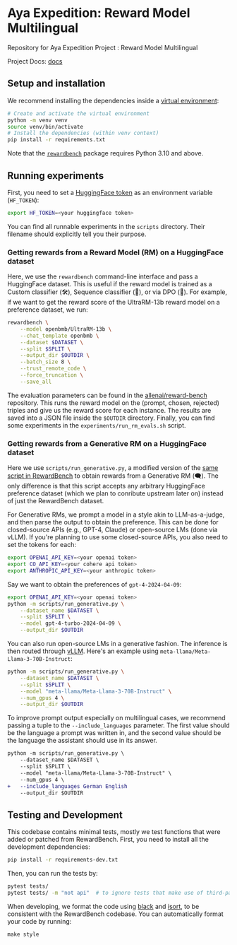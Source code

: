 # Aya Expedition: Reward Model Multilingual

Repository for Aya Expedition Project : Reward Model Multilingual

Project Docs: [docs](https://docs.google.com/document/d/11l7Mb60JMRpdJpp9-B7VjWOF4FshBdjzY0FDOTq9sMk/edit?usp=sharing)

## Setup and installation

We recommend installing the dependencies inside a [virtual environment](https://docs.python.org/3/library/venv.html):

```sh
# Create and activate the virtual environment
python -m venv venv
source venv/bin/activate
# Install the dependencies (within venv context)
pip install -r requirements.txt
```

Note that the [`rewardbench`](https://pypi.org/project/rewardbench/) package requires Python 3.10 and above.

## Running experiments

First, you need to set a [HuggingFace token](https://huggingface.co/settings/tokens) as an environment variable (`HF_TOKEN`):

```sh
export HF_TOKEN=<your huggingface token>
```

You can find all runnable experiments in the `scripts` directory.
Their filename should explicitly tell you their purpose. 

### Getting rewards from a Reward Model (RM) on a HuggingFace dataset

Here, we use the `rewardbench` command-line interface and pass a HuggingFace dataset.
This is useful if the reward model is trained as a Custom classifier (🛠️), Sequence classifier (🔢), or via DPO (🎯).
For example, if we want to get the reward score of the UltraRM-13b reward model on a preference dataset, we run:

```sh
rewardbench \
    --model openbmb/UltraRM-13b \
    --chat_template openbmb \
    --dataset $DATASET \
    --split $SPLIT \
    --output_dir $OUTDIR \
    --batch_size 8 \
    --trust_remote_code \
    --force_truncation \
    --save_all 
```

The evaluation parameters can be found in the [allenai/reward-bench](https://github.com/allenai/reward-bench/blob/main/scripts/configs/eval_configs.yaml) repository.
This runs the reward model on the (prompt, chosen, rejected) triples and give us the reward score for each instance.
The results are saved into a JSON file inside the `$OUTDIR` directory.
Finally, you can find some experiments in the `experiments/run_rm_evals.sh` script.

### Getting rewards from a Generative RM on a HuggingFace dataset

Here we use `scripts/run_generative.py`, a modified version of the [same script in RewardBench](https://github.com/allenai/reward-bench/blob/main/scripts/run_generative.py) to obtain rewards from a Generative RM (🗨️).
The only difference is that this script accepts any arbitrary HuggingFace preference dataset (which we plan to conribute upstream later on) instead of just the RewardBench dataset.

For Generative RMs, we prompt a model in a style akin to LLM-as-a-judge, and then parse the output to obtain the preference.
This can be done for closed-source APIs (e.g., GPT-4, Claude) or open-source LMs (done via vLLM).
If you're planning to use some closed-source APIs, you also need to set the tokens for each:

```sh
export OPENAI_API_KEY=<your openai token>
export CO_API_KEY=<your cohere api token>
export ANTHROPIC_API_KEY=<your anthropic token>
```

Say we want to obtain the preferences of `gpt-4-2024-04-09`:

```sh
export OPENAI_API_KEY=<your openai token>
python -m scripts/run_generative.py \
    --dataset_name $DATASET \
    --split $SPLIT \
    --model gpt-4-turbo-2024-04-09 \
    --output_dir $OUTDIR 
```

You can also run open-source LMs in a generative fashion. 
The inference is then routed through [vLLM](https://github.com/vllm-project/vllm).
Here's an example using `meta-llama/Meta-Llama-3-70B-Instruct`:

```sh
python -m scripts/run_generative.py \
    --dataset_name $DATASET \
    --split $SPLIT \
    --model "meta-llama/Meta-Llama-3-70B-Instruct" \
    --num_gpus 4 \
    --output_dir $OUTDIR
```

To improve prompt output especially on multilingual cases, we recommend passing a tuple to the `--include_languages` parameter.
The first value should be the language a prompt was written in, and the second value should be the language the assistant should use in its answer.

```diff
python -m scripts/run_generative.py \
    --dataset_name $DATASET \
    --split $SPLIT \
    --model "meta-llama/Meta-Llama-3-70B-Instruct" \
    --num_gpus 4 \
+   --include_languages German English
    --output_dir $OUTDIR
```


## Testing and Development

This codebase contains minimal tests, mostly we test functions that were added or patched from RewardBench.
First, you need to install all the development dependencies:

```sh
pip install -r requirements-dev.txt
```

Then, you can run the tests by:

```sh
pytest tests/
pytest tests/ -m "not api"  # to ignore tests that make use of third-party APIs
```

When developing, we format the code using [black](https://black.readthedocs.io/en/stable/index.html) and [isort](https://pycqa.github.io/isort/), to be consistent with the RewardBench codebase.
You can automatically format your code by running:

```
make style
```